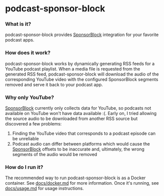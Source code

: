 # podcast-sponsor-block

### What is it?

podcast-sponsor-block provides [SponsorBlock](https://github.com/ajayyy/SponsorBlock) integration for your favorite
podcast apps.

### How does it work?
podcast-sponsor-block works by dynamically generating RSS feeds for a YouTube podcast playlist. When a media file is
requested from the generated RSS feed, podcast-sponsor-block will download the audio of the corresponding YouTube video
with the configured SponsorBlock segments removed and serve it back to your podcast app.

### Why only YouTube?
[SponsorBlock](https://github.com/ajayyy/SponsorBlock) currently only collects data for YouTube, so podcasts not
available on YouTube won't have data available :(. Early on, I tried allowing the source audio to be downloaded from
another RSS source but discovered a few problems:
1. Finding the YouTube video that corresponds to a podcast episode can be unreliable
2. Podcast audio can differ between platforms which would cause the [SponsorBlock](https://github.com/ajayyy/SponsorBlock)
   offsets to be inaccurate and, ultimately, the wrong segments of the audio would be removed

### How do I run it?
The recommended way to run podcast-sponsor-block is as a Docker container. See
[docs/docker.md](docs/docker.md) for more information. Once it's running, see [docs/usage.md](docs/usage.md) for
usage instructions.
